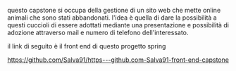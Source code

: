 questo capstone si occupa della gestione di un sito web che mette online animali che sono stati abbandonati. l'idea è quella di dare la possibilità a questi cuccioli di essere adottati
mediante una presentazione e possibilità di adozione attraverso mail e numero di telefono dell'interessato.


il link di seguito è il front end di questo progetto spring

https://github.com/Salva91/https---github.com-Salva91-front-end-capstone


